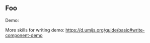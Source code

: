 
## Foo

Demo:

<code src="./demo.tsx"></code>

More skills for writing demo: https://d.umijs.org/guide/basic#write-component-demo
